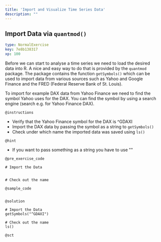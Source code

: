 ```yaml
---
title: 'Import and Visualize Time Series Data'
description: ""
---
```


## Import Data via `quantmod()`

```yaml
type: NormalExercise
key: 7e8b138317
xp: 100
```

Before we can start to analyse a time series we need to load the desired data into R. A nice and easy way to do that is provided 
by the `quantmod` package. The package contains the function `getSymbols()` which can be used to import data from various sources such 
as Yahoo and Google Finance and the FRED (Federal Reserve Bank of St. Louis). 

To import for example DAX data from Yahoo Finance we need to find the symbol Yahoo uses for the DAX. You can find the symbol by using 
a search engine (search e.g. for Yahoo Finance DAX).

`@instructions`
- Verify that the Yahoo Finance symbol for the DAX is ^GDAXI
- Import the DAX data by passing the symbol as a string to `getSymbols()`
- Check under which name the imported data was saved using `ls()`

`@hint`
- If you want to pass something as a string you have to use ""

`@pre_exercise_code`
```{r}
# Import the Data


# Check out the name 

```

`@sample_code`
```{r}

```

`@solution`
```{r}
# Import the Data
getSymbols("^GDAXI")

# Check out the name 
ls()
```

`@sct`
```{r}

```
